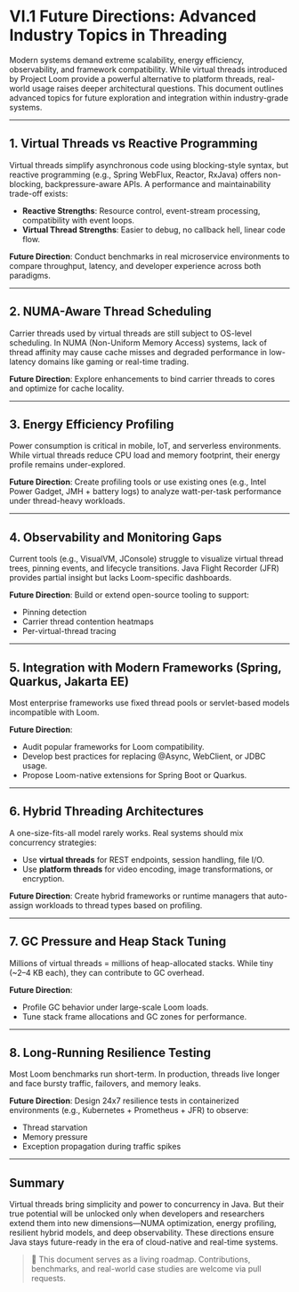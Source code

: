 # VI.1 Future Directions: Advanced Industry Topics in Threading

Modern systems demand extreme scalability, energy efficiency, observability, and framework compatibility. While virtual threads introduced by Project Loom provide a powerful alternative to platform threads, real-world usage raises deeper architectural questions. This document outlines advanced topics for future exploration and integration within industry-grade systems.

---

## 1. Virtual Threads vs Reactive Programming

Virtual threads simplify asynchronous code using blocking-style syntax, but reactive programming (e.g., Spring WebFlux, Reactor, RxJava) offers non-blocking, backpressure-aware APIs. A performance and maintainability trade-off exists:

* **Reactive Strengths**: Resource control, event-stream processing, compatibility with event loops.
* **Virtual Thread Strengths**: Easier to debug, no callback hell, linear code flow.

**Future Direction**: Conduct benchmarks in real microservice environments to compare throughput, latency, and developer experience across both paradigms.

---

## 2. NUMA-Aware Thread Scheduling

Carrier threads used by virtual threads are still subject to OS-level scheduling. In NUMA (Non-Uniform Memory Access) systems, lack of thread affinity may cause cache misses and degraded performance in low-latency domains like gaming or real-time trading.

**Future Direction**: Explore enhancements to bind carrier threads to cores and optimize for cache locality.

---

## 3. Energy Efficiency Profiling

Power consumption is critical in mobile, IoT, and serverless environments. While virtual threads reduce CPU load and memory footprint, their energy profile remains under-explored.

**Future Direction**: Create profiling tools or use existing ones (e.g., Intel Power Gadget, JMH + battery logs) to analyze watt-per-task performance under thread-heavy workloads.

---

## 4. Observability and Monitoring Gaps

Current tools (e.g., VisualVM, JConsole) struggle to visualize virtual thread trees, pinning events, and lifecycle transitions. Java Flight Recorder (JFR) provides partial insight but lacks Loom-specific dashboards.

**Future Direction**: Build or extend open-source tooling to support:

* Pinning detection
* Carrier thread contention heatmaps
* Per-virtual-thread tracing

---

## 5. Integration with Modern Frameworks (Spring, Quarkus, Jakarta EE)

Most enterprise frameworks use fixed thread pools or servlet-based models incompatible with Loom.

**Future Direction**:

* Audit popular frameworks for Loom compatibility.
* Develop best practices for replacing @Async, WebClient, or JDBC usage.
* Propose Loom-native extensions for Spring Boot or Quarkus.

---

## 6. Hybrid Threading Architectures

A one-size-fits-all model rarely works. Real systems should mix concurrency strategies:

* Use **virtual threads** for REST endpoints, session handling, file I/O.
* Use **platform threads** for video encoding, image transformations, or encryption.

**Future Direction**: Create hybrid frameworks or runtime managers that auto-assign workloads to thread types based on profiling.

---

## 7. GC Pressure and Heap Stack Tuning

Millions of virtual threads = millions of heap-allocated stacks. While tiny (\~2–4 KB each), they can contribute to GC overhead.

**Future Direction**:

* Profile GC behavior under large-scale Loom loads.
* Tune stack frame allocations and GC zones for performance.

---

## 8. Long-Running Resilience Testing

Most Loom benchmarks run short-term. In production, threads live longer and face bursty traffic, failovers, and memory leaks.

**Future Direction**: Design 24x7 resilience tests in containerized environments (e.g., Kubernetes + Prometheus + JFR) to observe:

* Thread starvation
* Memory pressure
* Exception propagation during traffic spikes

---

## Summary

Virtual threads bring simplicity and power to concurrency in Java. But their true potential will be unlocked only when developers and researchers extend them into new dimensions—NUMA optimization, energy profiling, resilient hybrid models, and deep observability. These directions ensure Java stays future-ready in the era of cloud-native and real-time systems.

> 📌 This document serves as a living roadmap. Contributions, benchmarks, and real-world case studies are welcome via pull requests.

